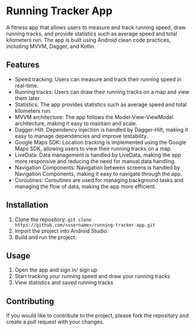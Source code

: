 # Running Tracker App

A fitness app that allows users to measure and track running speed, draw running tracks, and provide statistics such as average speed and total kilometers run. The app is built using Android clean code practices, including MVVM, Dagger, and Kotlin.

## Features
- Speed tracking: Users can measure and track their running speed in real-time.
- Running tracks: Users can draw their running tracks on a map and view them later.
- Statistics: The app provides statistics such as average speed and total kilometers run.
- MVVM architecture: The app follows the Model-View-ViewModel architecture, making it easy to maintain and scale.
- Dagger-Hilt: Dependency injection is handled by Dagger-Hilt, making it easy to manage dependencies and improve testability.
- Google Maps SDK: Location tracking is implemented using the Google Maps SDK, allowing users to view their running tracks on a map.
- LiveData: Data management is handled by LiveData, making the app more responsive and reducing the need for manual data handling.
- Navigation Components: Navigation between screens is handled by Navigation Components, making it easy to navigate through the app.
- Coroutines: Coroutines are used for managing background tasks and managing the flow of data, making the app more efficient.

## Installation
1. Clone the repository: `git clone https://github.com/<username>/running-tracker-app.git`
2. Import the project into Android Studio.
3. Build and run the project.

## Usage
1. Open the app and sign in/ sign up
2. Start tracking your running speed and draw your running tracks
3. View statistics and saved running tracks

## Contributing
If you would like to contribute to the project, please fork the repository and create a pull request with your changes.
